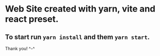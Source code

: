 # Web Site created with yarn, vite and react preset.

## To start run `yarn install` and them `yarn start`.

Thank you! ^-^

